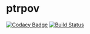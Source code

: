 # ptrpov
[![Codacy Badge](https://api.codacy.com/project/badge/Grade/d6e0ca13a0354aa5813df9699de8c21d)](https://app.codacy.com/app/hgrpov/ptrpov?utm_source=github.com&utm_medium=referral&utm_content=ptrpov/ptrpov&utm_campaign=badger)
[![Build Status](https://hgrpov.visualstudio.com/_apis/public/build/definitions/d85c9602-f677-46ba-9a90-60e61e4a59d5/15/badge)](https://hgrpov.visualstudio.com/ptrpov/_build/index?definitionId=15)
